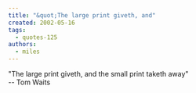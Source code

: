 ```yaml
---
title: "&quot;The large print giveth, and"
created: 2002-05-16
tags: 
  - quotes-125
authors: 
  - miles
---
```


"The large print giveth, and the small print taketh away"  
\-- Tom Waits

